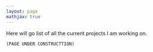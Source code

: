 ```yaml
---
layout: page
mathjax: true
---
```


Here will go list of all the current projects I am working on.

```(PAGE UNDER CONSTRUCTTION)```

